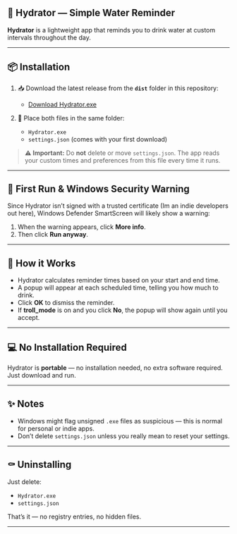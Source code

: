 ## 📖 Hydrator — Simple Water Reminder

**Hydrator** is a lightweight app that reminds you to drink water at custom intervals throughout the day.

---

## 📦 Installation

1. 📥 Download the latest release from the **`dist`** folder in this repository:

   - [Download Hydrator.exe](https://github.com/Marcos-dotcom1/Hydrator/tree/main/dist)

2. 📂 Place both files in the same folder:

   - `Hydrator.exe`
   - `settings.json` (comes with your first download)

> **⚠️ Important:**
> Do **not** delete or move `settings.json`. The app reads your custom times and preferences from this file every time it runs.

---

## 🚨 First Run & Windows Security Warning

Since Hydrator isn’t signed with a trusted certificate (Im an indie developers out here), Windows Defender SmartScreen will likely show a warning:

1. When the warning appears, click **More info**.
2. Then click **Run anyway**.

---

## 🥤 How it Works

- Hydrator calculates reminder times based on your start and end time.
- A popup will appear at each scheduled time, telling you how much to drink.
- Click **OK** to dismiss the reminder.
- If **troll_mode** is on and you click **No**, the popup will show again until you accept.

---

## 💻 No Installation Required

Hydrator is **portable** — no installation needed, no extra software required.
Just download and run.

---

## ✨ Notes

- Windows might flag unsigned `.exe` files as suspicious — this is normal for personal or indie apps.
- Don’t delete `settings.json` unless you really mean to reset your settings.

---

## ⚰️ Uninstalling

Just delete:

- `Hydrator.exe`
- `settings.json`

That’s it — no registry entries, no hidden files.

---
